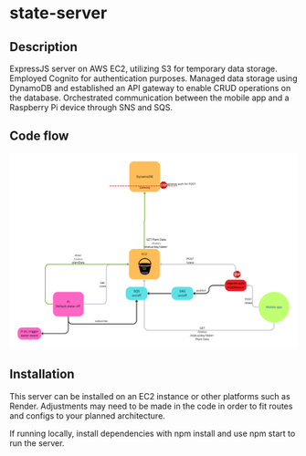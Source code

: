 # state-server

## Description

ExpressJS server on AWS EC2, utilizing S3 for temporary data storage. Employed Cognito for authentication purposes. Managed data storage using DynamoDB and established an API gateway to enable CRUD operations on the database. Orchestrated communication between the mobile app and a Raspberry Pi device through SNS and SQS.

## Code flow

![server code flow](https://github.com/clueless-caterpillars/state-server/blob/main/state%20codeflow.png)

## Installation

This server can be installed on an EC2 instance or other platforms such as Render. Adjustments may need to be made in the code in order to fit routes and configs to your planned architecture.

If running locally, install dependencies with npm install and use npm start to run the server.
